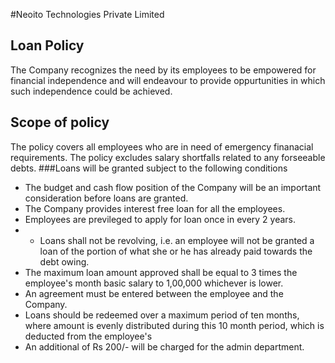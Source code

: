 #Neoito Technologies Private Limited
## Loan Policy
The Company recognizes the need by its employees to be empowered for financial independence and will endeavour to provide oppurtunities in which such independence could be achieved.
## Scope of policy
The policy covers all employees who are in need of emergency finanacial requirements. The policy excludes salary shortfalls related to any forseeable debts.
###Loans will be granted subject to the following conditions
- The budget and cash flow position of the Company will be an important consideration before loans are granted.
- The Company provides interest free loan for all the employees.
- Employees are previleged to apply for loan once in every 2 years.
- - Loans shall not be revolving, i.e. an employee will not be granted a loan of the portion of what she or he has already paid towards the debt owing.
- The maximum loan amount approved shall be equal to 3 times the employee's month basic salary to 1,00,000 whichever is lower.
- An agreement must be entered between the employee and the Company.
- Loans should be redeemed over a maximum period of ten months, where amount is evenly distributed during this 10 month period, which is deducted from the employee's
- An additional of Rs 200/- will be charged for the admin department.